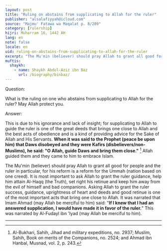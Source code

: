 ```yaml
---
layout: post
title: "Ruling on abstains from supplicating to Allah for the ruler"
publisher: "alsalafiyyah@icloud.com"
source: "Majmu' Fatawa wa Maqalat p. 8/209"
category: [rulership]
hijri: Muharram 16, 1442 AH
lang: en
note: false
locale: en
uid: ruling-on-abstains-from-supplicating-to-allah-for-the-ruler
excerpt: "The Mu'min (believer) should pray Allah to grant all good for people and the ruler in particular, for his reform is a reform for the Ummah (nation)."
muftis:
  shaykh: 
    - name: Shaykh Abdul-Aziz ibn Baz
      url: /biography/binbaz/
---
```


Question: 

What is the ruling on one who abstains from supplicating to Allah for the ruler? May Allah protect you. 

Answer:

This is due to his ignorance and lack of insight; for supplicating to Allah to guide the ruler is one of the great deeds that brings one close to Allah and the best acts of obedience and is a kind of providing advice for the Sake of Allah and His Servants. **When it was said to the Prophet (peace be upon him) that Daws disobeyed and they were Kafirs (disbelievers/non-Muslims), he said: "O Allah, guide Daws and bring them close."** [^1] Allah guided them and they came to him to embrace Islam.

The Mu'min (believer) should pray Allah to grant all good for people and the ruler in particular, for his reform is a reform for the Ummah (nation based on one creed). It is most important to ask Allah to grant the ruler guidance, help him attain Al-Haqq (the Truth), set right his retinue and keep him away from the evil of himself and bad companions. Asking Allah to grant the ruler success, guidance, uprightness of heart and deeds and good retinue is one of the most important acts that bring one close to Allah. It was narrated that Imam Ahmad (may Allah be merciful to him) said: "**If I knew that I had an answered supplication, I would have made it in favor of the ruler.**" This was narrated by Al-Fudayl ibn 'Iyad (may Allah be merciful to him). 

---

[^1]: Al-Bukhari, Sahih, Jihad and military expeditions, no. 2937; Muslim, Sahih, Book on merits of the Companions, no. 2524; and Ahmad ibn Hanbal, Musnad, vol. 2, p. 243.
